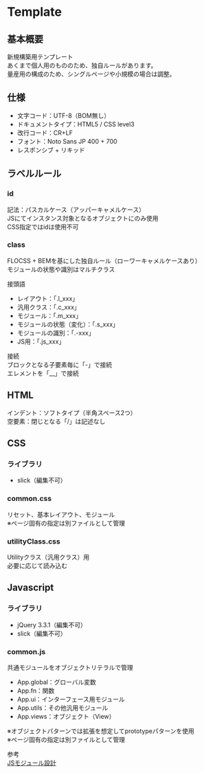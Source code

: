 # Template

## 基本概要
新規構築用テンプレート  
あくまで個人用のもののため、独自ルールがあります。  
量産用の構成のため、シングルページや小規模の場合は調整。

## 仕様
- 文字コード：UTF-8（BOM無し）
- ドキュメントタイプ：HTML5 / CSS level3
- 改行コード：CR+LF
- フォント：Noto Sans JP 400 + 700
- レスポンシブ + リキッド

## ラベルルール
### id
記法：パスカルケース（アッパーキャメルケース）  
JSにてインスタンス対象となるオブジェクトにのみ使用  
CSS指定ではidは使用不可

### class
FLOCSS + BEMを基にした独自ルール（ローワーキャメルケースあり）  
モジュールの状態や識別はマルチクラス  
  
接頭語
- レイアウト：「.l_xxx」
- 汎用クラス：「.c_xxx」
- モジュール：「.m_xxx」
- モジュールの状態（変化）：「.s_xxx」
- モジュールの識別：「.-xxx」
- JS用：「.js_xxx」

接続  
ブロックとなる子要素毎に「-」で接続  
エレメントを「__」で接続

## HTML
インデント：ソフトタイプ（半角スペース2つ）  
空要素：閉じとなる「/」は記述なし

## CSS
### ライブラリ
- slick（編集不可）

### common.css
リセット、基本レイアウト、モジュール  
※ページ固有の指定は別ファイルとして管理

### utilityClass.css
Utilityクラス（汎用クラス）用  
必要に応じて読み込む

## Javascript
### ライブラリ
- jQuery 3.3.1（編集不可）
- slick（編集不可）

### common.js
共通モジュールをオブジェクトリテラルで管理
- App.global：グローバル変数
- App.fn：関数
- App.ui：インターフェース用モジュール
- App.utils：その他汎用モジュール
- App.views：オブジェクト（View）

※オブジェクトパターンでは拡張を想定してprototypeパターンを使用  
※ページ固有の指定は別ファイルとして管理  
  
参考  
[JSモジュール設計](https://github.com/takahashiakira/tech_for_web/wiki/JS%E3%83%A2%E3%82%B8%E3%83%A5%E3%83%BC%E3%83%AB%E8%A8%AD%E8%A8%88)
